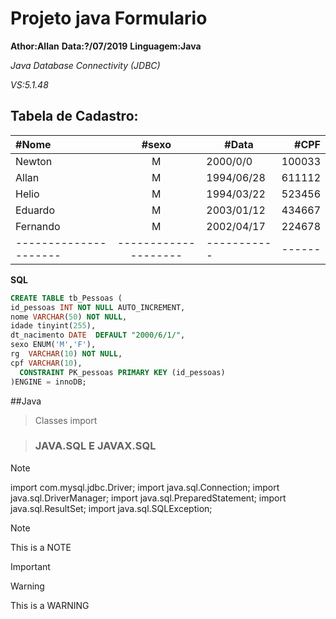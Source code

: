 # Projeto java Formulario
**Athor:Allan**
**Data:?/07/2019**
**Linguagem:Java**

*Java Database
Connectivity (JDBC)*

 *VS:5.1.48* 

 ## Tabela de Cadastro:

|#Nome                |      #sexo         | #Data     | #CPF |      
|:--------------------|:------------------:|-----------|-----:|
|Newton               |        M           |2000/0/0   |100033|
|Allan                |        M           |1994/06/28 |611112|
|Helio                |        M           |1994/03/22 |523456|
|Eduardo              |        M           |2003/01/12 |434667|
|Fernando             |        M           |2002/04/17 |224678|
|---------------------|--------------------|-----------|------|


**SQL**

```sql
CREATE TABLE tb_Pessoas (
id_pessoas INT NOT NULL AUTO_INCREMENT,
nome VARCHAR(50) NOT NULL,
idade tinyint(255),
dt_nacimento DATE  DEFAULT "2000/6/1/",
sexo ENUM('M','F'),
rg  VARCHAR(10) NOT NULL,
cpf VARCHAR(10),
  CONSTRAINT PK_pessoas PRIMARY KEY (id_pessoas)
)ENGINE = innoDB;
```
##Java

> Classes import


> ### JAVA.SQL E JAVAX.SQL

> [!NOTE]
> import com.mysql.jdbc.Driver;
> import java.sql.Connection;
> import java.sql.DriverManager;
> import java.sql.PreparedStatement;
> import java.sql.ResultSet;
> import java.sql.SQLException;

> [!NOTE]
> This is a NOTE

> [!IMPORTANT]
> 

> [!WARNING]
> This is a WARNING

